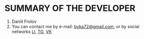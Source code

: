 # SUMMARY OF THE DEVELOPER

1. Daniil Frolov
2. You can contact me by e-mail: byka72@gmail.com, or by social networks [LI](https://www.linkedin.com/in/daniil-frolov-6367b518a/), [TG](https://t.me/DaniilFr), [VK](https://vk.com/daniilf)